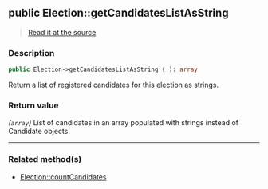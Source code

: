 ## public Election::getCandidatesListAsString

> [Read it at the source](https://github.com/julien-boudry/Condorcet/blob/master/src/ElectionProcess/CandidatesProcess.php#L61)

### Description    

```php
public Election->getCandidatesListAsString ( ): array
```

Return a list of registered candidates for this election as strings.
    

### Return value   

*(`array`)* List of candidates in an array populated with strings instead of Candidate objects.


---------------------------------------

### Related method(s)      

* [Election::countCandidates](/Docs/api-reference/Election%20Class/Election--countCandidates.md)    
